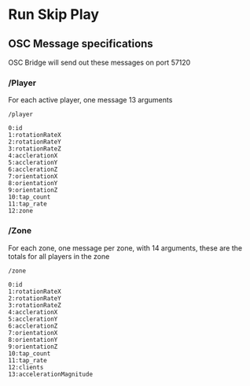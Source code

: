 # Run Skip Play

## OSC Message specifications

OSC Bridge will send out these messages on port 57120

### /Player

For each active player, one message 13 arguments

```
/player

0:id
1:rotationRateX
2:rotationRateY
3:rotationRateZ
4:acclerationX
5:acclerationY
6:acclerationZ
7:orientationX
8:orientationY
9:orientationZ
10:tap_count
11:tap_rate
12:zone 
```

### /Zone

For each zone, one message per zone, with 14 arguments, these are the totals for all players in the zone
```
/zone

0:id
1:rotationRateX
2:rotationRateY
3:rotationRateZ
4:acclerationX
5:acclerationY
6:acclerationZ
7:orientationX
8:orientationY
9:orientationZ
10:tap_count
11:tap_rate
12:clients
13:accelerationMagnitude
```
